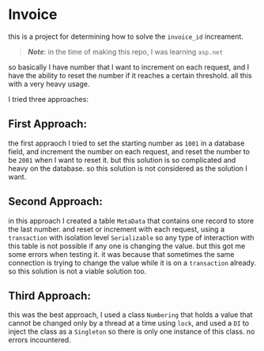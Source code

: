 # Invoice


this is a project for determining how to solve the `invoice_id` increament.

> **_Note_**: in the time of making this repo, I was learning `asp.net`

so basically I have number that I want to increment on each request, and I have the ability to reset the number if it reaches a certain threshold. all this with a very heavy usage.

I tried three approaches: 

## First Approach: 
the first appraoch I tried to set the starting number as `1001` in a database field, and increment the number on each request, and reset the number to be `2001` when I want to reset it. but this solution is so complicated and heavy on the database. so this solution is not considered as the solution I want.


## Second Approach:
in this approach I created a table `MetaData` that contains one record to store the last number. and reset or increment with each request, using a `transaction` with isolation level `Serializable` so any type of interaction with this table is not possible if any one is changing the value. but this got me some errors when testing it. it was because that sometimes the same connection is trying to change the value while it is on a `transaction` already.
so this solution is not a viable solution too.


## Third Approach: 
this was the best approach, I used a class `Numbering` that holds a value that cannot be changed only by a thread at a time using `lock`, and used a `DI` to inject the class as a `Singleton` so there is only one instance of this class. no errors incountered.


